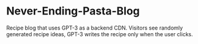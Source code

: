 # Never-Ending-Pasta-Blog
Recipe blog that uses GPT-3 as a backend CDN. Visitors see randomly generated recipe ideas, GPT-3 writes the recipe only when the user clicks.
